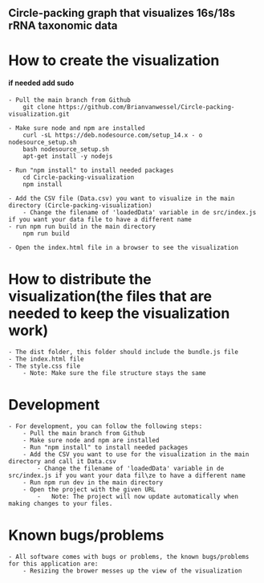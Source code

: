 ## Circle-packing graph that visualizes 16s/18s rRNA taxonomic data

# How to create the visualization
#### if needed add sudo
    - Pull the main branch from Github
        git clone https://github.com/Brianvanwessel/Circle-packing-visualization.git
    
    - Make sure node and npm are installed
        curl -sL https://deb.nodesource.com/setup_14.x - o nodesource_setup.sh
        bash nodesource_setup.sh
        apt-get install -y nodejs
    
    - Run "npm install" to install needed packages
        cd Circle-packing-visualization
        npm install
    
    - Add the CSV file (Data.csv) you want to visualize in the main directory (Circle-packing-visualization)
        - Change the filename of 'loadedData' variable in de src/index.js if you want your data file to have a different name
    - run npm run build in the main directory
        npm run build
    
    - Open the index.html file in a browser to see the visualization

# How to distribute the visualization(the files that are needed to keep the visualization work)
    - The dist folder, this folder should include the bundle.js file
    - The index.html file
    - The style.css file
        - Note: Make sure the file structure stays the same

# Development
    - For development, you can follow the following steps:
        - Pull the main branch from Github
        - Make sure node and npm are installed
        - Run "npm install" to install needed packages
        - Add the CSV you want to use for the visualization in the main directory and call it Data.csv
            - Change the filename of 'loadedData' variable in de src/index.js if you want your data fil\ze to have a different name
        - Run npm run dev in the main directory
        - Open the project with the given URL
            -   Note: The project will now update automatically when making changes to your files.

# Known bugs/problems
    - All software comes with bugs or problems, the known bugs/problems for this application are:
        - Resizing the brower messes up the view of the visualization

